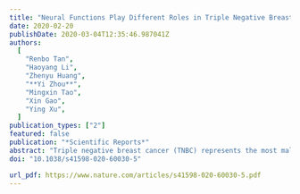 ```yaml
---
title: "Neural Functions Play Different Roles in Triple Negative Breast Cancer (TNBC) and non-TNBC"
date: 2020-02-20
publishDate: 2020-03-04T12:35:46.987041Z
authors:
  [
    "Renbo Tan",
    "Haoyang Li",
    "Zhenyu Huang",
    "**Yi Zhou**",
    "Mingxin Tao",
    "Xin Gao",
    "Ying Xu",
  ]
publication_types: ["2"]
featured: false
publication: "*Scientific Reports*"
abstract: "Triple negative breast cancer (TNBC) represents the most malignant subtype of breast cancer, and yet our understanding about its unique biology remains elusive. We have conducted a comparative computational analysis of transcriptomic data of TNBC and non-TNBC (NTNBC) tissue samples from the TCGA database, focused on genes involved in neural functions. Our main discoveries are: \n 1. While both subtypes involve neural functions, TNBC has substantially more up-regulated neural genes than NTNBC, suggesting that TNBC is more complex than NTNBC; \n 2. Non-neural functions related to cell-microenvironment interactions and intracellular damage processing are key inducers of the neural genes in both TNBC and NTNBC, but the inducer-responder relationships are different in the two cancer subtypes; \n 3. Key neural functions such as neural crest formation are predicted to enhance adaptive immunity in TNBC while glia development, along with a few other neural functions, induce both innate and adaptive immunity in NTNBC. \n\n These results reveal key differences in the biology between the two cancer subtypes, particularly in terms of the roles that neural functions play. Our findings may open new doors for further investigation of the distinct biology of TNBC vs. NTNBC."
doi: "10.1038/s41598-020-60030-5"

url_pdf: https://www.nature.com/articles/s41598-020-60030-5.pdf
---
```

